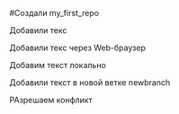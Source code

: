 #Создали my_first_repo

Добавили текс

Добавили текс через Web-браузер

Добавим текст локально

Добавили текст в новой ветке newbranch

РАзрешаем конфликт
